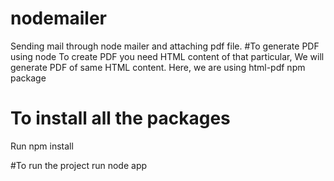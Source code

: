 # nodemailer
Sending mail through node mailer and attaching pdf file.
#To generate PDF using node
To create PDF you need HTML content of that particular, We will generate PDF of same HTML content.
Here, we are using html-pdf npm package
# To install all the packages
Run npm install

#To run the project run
node app
